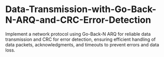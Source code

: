 # Data-Transmission-with-Go-Back-N-ARQ-and-CRC-Error-Detection
Implement a network protocol using Go-Back-N ARQ for reliable data transmission and CRC for error detection, ensuring efficient handling of data packets, acknowledgments, and timeouts to prevent errors and data loss.
